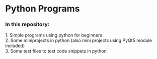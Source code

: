 # Python Programs
<h3>In this repository:</h3>
1. Simple programs using python for beginners<br>
2. Some miniprojects in python (also mini projects using PyQt5 module included)<br>
3. Some test files to test code snippets in python<br>
